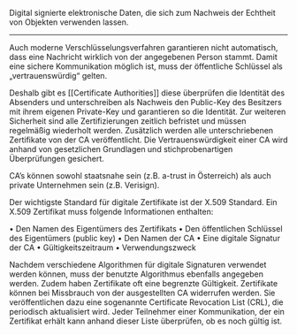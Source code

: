 Digital signierte elektronische Daten, die sich zum Nachweis der Echtheit von Objekten verwenden lassen.

---

Auch moderne Verschlüsselungsverfahren garantieren nicht automatisch, dass eine Nachricht wirklich von der angegebenen Person stammt. Damit eine sichere Kommunikation möglich ist, muss der öffentliche Schlüssel als „vertrauenswürdig“ gelten.

Deshalb gibt es [[Certificate Authorities]] diese überprüfen die Identität des Absenders und unterschreiben als Nachweis den Public-Key des Besitzers mit ihrem eigenen Private-Key und garantieren so die Identität. Zur weiteren Sicherheit sind alle Zertifizierungen zeitlich befristet und müssen regelmäßig wiederholt werden. Zusätzlich werden alle unterschriebenen Zertifikate von der CA veröffentlicht. Die Vertrauenswürdigkeit einer CA wird anhand von gesetzlichen Grundlagen und stichprobenartigen Überprüfungen gesichert.

CA’s können sowohl staatsnahe sein (z.B. a-trust in Österreich) als auch private Unternehmen sein (z.B. Verisign).

Der wichtigste Standard für digitale Zertifikate ist der X.509 Standard. Ein X.509 Zertifikat muss folgende Informationen enthalten:

• Den Namen des Eigentümers des Zertifikats
• Den öffentlichen Schlüssel des Eigentümers (public key)
• Den Namen der CA
• Eine digitale Signatur der CA
• Gültigkeitszeitraum
• Verwendungszweck

Nachdem verschiedene Algorithmen für digitale Signaturen verwendet werden können, muss der benutzte Algorithmus ebenfalls angegeben werden. Zudem haben Zertifikate oft eine begrenzte Gültigkeit. Zertifikate können bei Missbrauch von der ausgestellten CA widerrufen werden. Sie veröffentlichen dazu eine sogenannte Certificate Revocation List (CRL), die periodisch aktualisiert wird. Jeder Teilnehmer einer Kommunikation, der ein Zertifikat erhält kann anhand dieser Liste überprüfen, ob es noch gültig ist.